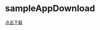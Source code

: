 # sampleAppDownload

[点击下载](itms-services://?action=download-manifest&amp;url=https://github.com/fengyunjue/sampleAppDownload/blob/master/app.plist)